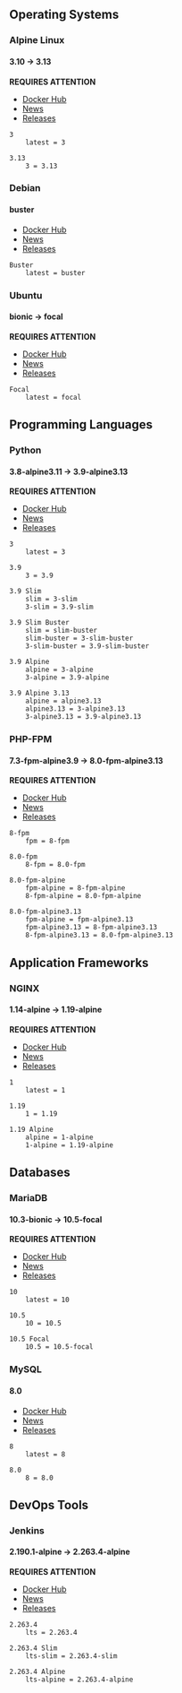 ## Operating Systems

### Alpine Linux
#### 3.10 -> 3.13

**REQUIRES ATTENTION**

- [Docker Hub](https://hub.docker.com/_/alpine)
- [News](https://alpinelinux.org/posts/)
- [Releases](https://alpinelinux.org/releases/)

```
3
    latest = 3

3.13
    3 = 3.13
```



### Debian
#### buster

- [Docker Hub](https://hub.docker.com/_/debian)
- [News](https://www.debian.org/News/)
- [Releases](https://wiki.debian.org/DebianReleases)

```
Buster
    latest = buster
```



### Ubuntu
#### bionic -> focal

**REQUIRES ATTENTION**

- [Docker Hub](https://hub.docker.com/_/ubuntu)
- [News](https://lists.ubuntu.com/)
- [Releases](https://wiki.ubuntu.com/Releases)

```
Focal
    latest = focal
```



## Programming Languages

### Python
#### 3.8-alpine3.11 -> 3.9-alpine3.13

**REQUIRES ATTENTION**

- [Docker Hub](https://hub.docker.com/_/python)
- [News](https://www.python.org/blogs/)
- [Releases](https://www.python.org/downloads/)

```
3
    latest = 3

3.9
    3 = 3.9

3.9 Slim
    slim = 3-slim
    3-slim = 3.9-slim

3.9 Slim Buster
    slim = slim-buster
    slim-buster = 3-slim-buster
    3-slim-buster = 3.9-slim-buster

3.9 Alpine
    alpine = 3-alpine
    3-alpine = 3.9-alpine

3.9 Alpine 3.13
    alpine = alpine3.13
    alpine3.13 = 3-alpine3.13
    3-alpine3.13 = 3.9-alpine3.13
```



### PHP-FPM
#### 7.3-fpm-alpine3.9 -> 8.0-fpm-alpine3.13

**REQUIRES ATTENTION**

- [Docker Hub](https://hub.docker.com/_/php)
- [News](https://www.php.net/)
- [Releases](https://www.php.net/releases/index.php)

```
8-fpm
    fpm = 8-fpm

8.0-fpm
    8-fpm = 8.0-fpm

8.0-fpm-alpine
    fpm-alpine = 8-fpm-alpine
    8-fpm-alpine = 8.0-fpm-alpine

8.0-fpm-alpine3.13
    fpm-alpine = fpm-alpine3.13
    fpm-alpine3.13 = 8-fpm-alpine3.13
    8-fpm-alpine3.13 = 8.0-fpm-alpine3.13
```



## Application Frameworks

### NGINX
#### 1.14-alpine -> 1.19-alpine

**REQUIRES ATTENTION**

- [Docker Hub](https://hub.docker.com/_/nginx)
- [News](http://nginx.org/)
- [Releases](http://nginx.org/en/CHANGES)

```
1
    latest = 1

1.19
    1 = 1.19

1.19 Alpine
    alpine = 1-alpine
    1-alpine = 1.19-alpine
```



## Databases

### MariaDB
#### 10.3-bionic -> 10.5-focal

**REQUIRES ATTENTION**

- [Docker Hub](https://hub.docker.com/_/mariadb)
- [News](https://mariadb.org/category/announcement/)
- [Releases](https://mariadb.com/kb/en/mariadb-server/)

```
10
    latest = 10

10.5
    10 = 10.5

10.5 Focal
    10.5 = 10.5-focal
```



### MySQL
#### 8.0

- [Docker Hub](https://hub.docker.com/_/mysql)
- [News](https://www.mysql.com/news-and-events/)
- [Releases](https://dev.mysql.com/doc/relnotes/mysql/8.0/en/)

```
8
    latest = 8

8.0
    8 = 8.0
```



## DevOps Tools

### Jenkins
#### 2.190.1-alpine -> 2.263.4-alpine

**REQUIRES ATTENTION**

- [Docker Hub](https://hub.docker.com/r/jenkins/jenkins)
- [News](https://jenkins.io/node/)
- [Releases](https://jenkins.io/changelog-stable/)

```
2.263.4
    lts = 2.263.4

2.263.4 Slim
    lts-slim = 2.263.4-slim

2.263.4 Alpine
    lts-alpine = 2.263.4-alpine
```



